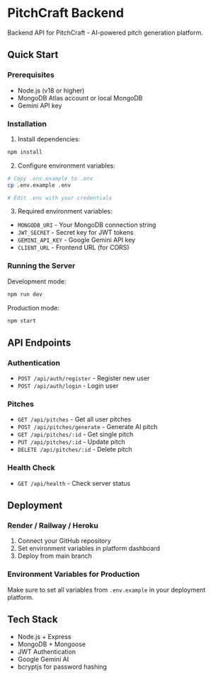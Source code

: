 # PitchCraft Backend

Backend API for PitchCraft - AI-powered pitch generation platform.

## Quick Start

### Prerequisites
- Node.js (v18 or higher)
- MongoDB Atlas account or local MongoDB
- Gemini API key

### Installation

1. Install dependencies:
```bash
npm install
```

2. Configure environment variables:
```bash
# Copy .env.example to .env
cp .env.example .env

# Edit .env with your credentials
```

3. Required environment variables:
- `MONGODB_URI` - Your MongoDB connection string
- `JWT_SECRET` - Secret key for JWT tokens
- `GEMINI_API_KEY` - Google Gemini API key
- `CLIENT_URL` - Frontend URL (for CORS)

### Running the Server

Development mode:
```bash
npm run dev
```

Production mode:
```bash
npm start
```

## API Endpoints

### Authentication
- `POST /api/auth/register` - Register new user
- `POST /api/auth/login` - Login user

### Pitches
- `GET /api/pitches` - Get all user pitches
- `POST /api/pitches/generate` - Generate AI pitch
- `GET /api/pitches/:id` - Get single pitch
- `PUT /api/pitches/:id` - Update pitch
- `DELETE /api/pitches/:id` - Delete pitch

### Health Check
- `GET /api/health` - Check server status

## Deployment

### Render / Railway / Heroku
1. Connect your GitHub repository
2. Set environment variables in platform dashboard
3. Deploy from main branch

### Environment Variables for Production
Make sure to set all variables from `.env.example` in your deployment platform.

## Tech Stack
- Node.js + Express
- MongoDB + Mongoose
- JWT Authentication
- Google Gemini AI
- bcryptjs for password hashing
